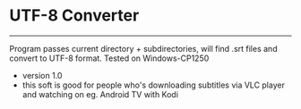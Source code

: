 # UTF-8 Converter
---


Program passes current directory + subdirectories, will find .srt files and convert to UTF-8 format.
Tested on Windows-CP1250

* version 1.0
* this soft is good for people who's downloading subtitles via VLC player and watching on eg. Android TV with Kodi